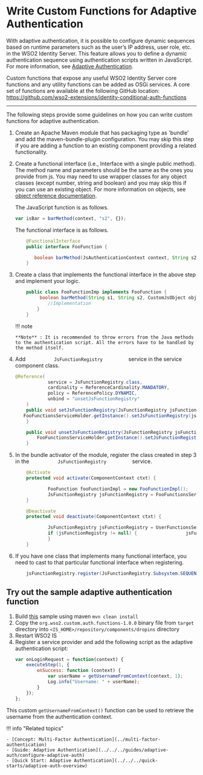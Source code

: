 # Write Custom Functions for Adaptive Authentication

With adaptive authentication, it is possible to configure dynamic
sequences based on runtime parameters such as the user’s IP address,
user role, etc. in the WSO2 Identity Server. This feature allows you to
define a dynamic authentication sequence using authentication scripts
written in JavaScript. For more information, see [Adaptive
Authentication](../../../references/concepts/authentication/adaptive-authentication).  

Custom functions that expose any useful WSO2 Identity Server core
functions and any utility functions can be added as OSGi services. A
core set of functions are available at the following GitHub location:
<https://github.com/wso2-extensions/identity-conditional-auth-functions>

----

The following steps provide some guidelines on how you can write custom
functions for adaptive authentication.

1.  Create an Apache Maven module that has packaging type as 'bundle'
    and add the maven-bundle-plugin configuration. You may skip this
    step if you are adding a function to an existing component providing
    a related functionality.
2.  Create a functional interface (i.e., Interface with a single public
    method). The method name and parameters should be the same as the ones you
    provide from js. You may need to use wrapper classes
    for any object classes (except number, string and boolean) and you may
    skip this if you can use an existing object. For more information on
    objects, see [object reference
    documentation](../../../references/adaptive-authentication-js-api-reference#object-reference).  
      
    The JavaScript function is as follows.

    ``` js
    var isBar = barMethod(context, "s2", {});
    ```

    The functional interface is as follows.

    ``` java
        @FunctionalInterface
        public interface FooFunction {
    
           boolean barMethod(JsAuthenticationContext context, String s2, CustomJsObject object);
        }
    ```

3.  Create a class that implements the functional interface in the above
    step and implement your logic.  

    ``` java
        public class FooFunctionImp implements FooFunction {
             boolean barMethod(String s1, String s2, CustomJsObject object) {
                //Implementation
            }
        }
    ```

    !!! note
    
        **Note** : It is recommended to throw errors from the Java methods
        to the authentication script. All the errors have to be handled by
        the method itself.
    

4.  Add `           JsFunctionRegistry          ` service in the service
    component class.  

    ``` java
    @Reference(
                service = JsFunctionRegistry.class,
                cardinality = ReferenceCardinality.MANDATORY,
                policy = ReferencePolicy.DYNAMIC,
                unbind = "unsetJsFunctionRegistry"
        )
        public void setJsFunctionRegistry(JsFunctionRegistry jsFunctionRegistry) {   
       FooFunctionsServiceHolder.getInstance().setJsFunctionRegistry(jsFunctionRegistry);
        }

        public void unsetJsFunctionRegistry(JsFunctionRegistry jsFunctionRegistry) {
            FooFunctionsServiceHolder.getInstance().setJsFunctionRegistry(null);
        }
    ```

5.  In the bundle activator of the module, register the class created in
    step 3 in the `           JsFunctionRegistry          ` service.  

    ``` java
        @Activate
        protected void activate(ComponentContext ctxt) {
    
                FooFunction fooFunctionImpl = new FooFunctionImpl();
                JsFunctionRegistry jsFunctionRegistry = FooFunctionsServiceHolder.getInstance().getJsFunctionRegistry();       jsFunctionRegistry.register(JsFunctionRegistry.Subsystem.SEQUENCE_HANDLER, "barMethod", fooFunctionImpl);
        }
    
        @Deactivate
        protected void deactivate(ComponentContext ctxt) {
    
                JsFunctionRegistry jsFunctionRegistry = UserFunctionsServiceHolder.getInstance().getJsFunctionRegistry();
                if (jsFunctionRegistry != null) {                  jsFunctionRegistry.deRegister(JsFunctionRegistry.Subsystem.SEQUENCE_HANDLER, "barMethod");
                }
        }
    ```

      

6.  If you have one class that implements many functional interface, you
    need to cast to that particular functional interface when
    registering.  

    ``` java
        jsFunctionRegistry.register(JsFunctionRegistry.Subsystem.SEQUENCE_HANDLER, "barMethod", (FooFunction)fooFunctionImpl::barMethod);
    ```

## Try out the sample adaptive authentication function

1. Build [this](https://github.com/wso2/samples-is/tree/master/adaptive-authentication/org.wso2.custom.auth.functions) sample using maven `mvn clean install`
2. Copy the `org.wso2.custom.auth.functions-1.0.0` binary file from `target` directory into  `<IS_HOME>/repository/components/dropins` directory
3. Restart WSO2 IS
4. Register a service provider and add the following script as the  adaptive authentication script:
    ``` js
    var onLoginRequest = function(context) {
        executeStep(1, {
            onSuccess: function (context) {
                var userName = getUsernameFromContext(context, 1);
                Log.info("Username: " + userName);
            } 
        });
    };
    ```

This custom `getUsernameFromContext()` function can be used to retrieve the username from the authentication context.


!!! info "Related topics"

    - [Concept: Multi-Factor Authentication](../multi-factor-authentication)
    - [Guide: Adaptive Authentication](../../../guides/adaptive-auth/configure-adaptive-auth)
    - [Quick Start: Adaptive Authentication](../../../quick-starts/adaptive-auth-overview)

  

  
